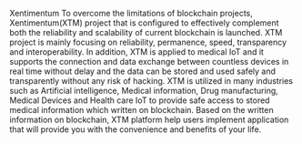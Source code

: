 Xentimentum
    To overcome the limitations of blockchain projects, Xentimentum(XTM) project
that is configured to effectively complement both the reliability and scalability of current
blockchain is launched. XTM project is mainly focusing on reliability, permanence, speed,
transparency and interoperability. In addition, XTM is applied to medical IoT and it
supports the connection and data exchange between countless devices in real time without
delay and the data can be stored and used safely and transparently without any risk of
hacking. XTM is utilized in many industries such as Artificial intelligence, Medical
information, Drug manufacturing, Medical Devices and Health care IoT to provide safe
access to stored medical information which written on blockchain. Based on the written
information on blockchain, XTM platform help users implement application that will
provide you with the convenience and benefits of your life.
